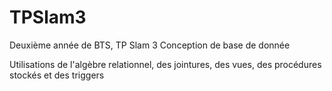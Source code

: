 # TPSlam3
Deuxième année de BTS, TP Slam 3 Conception de base de donnée

Utilisations de l'algèbre relationnel, des jointures, des vues, des procédures stockés et des triggers
